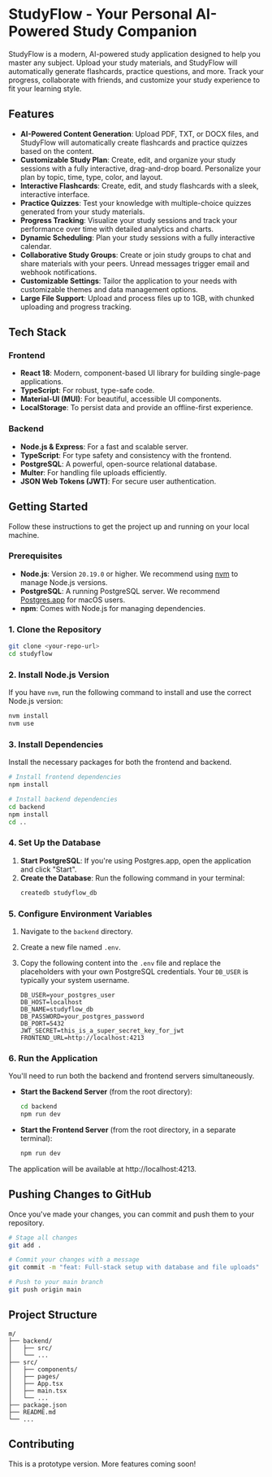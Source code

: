# StudyFlow - Your Personal AI-Powered Study Companion

StudyFlow is a modern, AI-powered study application designed to help you master any subject. Upload your study materials, and StudyFlow will automatically generate flashcards, practice questions, and more. Track your progress, collaborate with friends, and customize your study experience to fit your learning style.

## Features

- **AI-Powered Content Generation**: Upload PDF, TXT, or DOCX files, and StudyFlow will automatically create flashcards and practice quizzes based on the content.
- **Customizable Study Plan**: Create, edit, and organize your study sessions with a fully interactive, drag-and-drop board. Personalize your plan by topic, time, type, color, and layout.
- **Interactive Flashcards**: Create, edit, and study flashcards with a sleek, interactive interface.
- **Practice Quizzes**: Test your knowledge with multiple-choice quizzes generated from your study materials.
- **Progress Tracking**: Visualize your study sessions and track your performance over time with detailed analytics and charts.
- **Dynamic Scheduling**: Plan your study sessions with a fully interactive calendar.
- **Collaborative Study Groups**: Create or join study groups to chat and share materials with your peers. Unread messages trigger email and webhook notifications.
- **Customizable Settings**: Tailor the application to your needs with customizable themes and data management options.
- **Large File Support**: Upload and process files up to 1GB, with chunked uploading and progress tracking.

## Tech Stack

### Frontend

- **React 18**: Modern, component-based UI library for building single-page applications.
- **TypeScript**: For robust, type-safe code.
- **Material-UI (MUI)**: For beautiful, accessible UI components.
- **LocalStorage**: To persist data and provide an offline-first experience.

### Backend

- **Node.js & Express**: For a fast and scalable server.
- **TypeScript**: For type safety and consistency with the frontend.
- **PostgreSQL**: A powerful, open-source relational database.
- **Multer**: For handling file uploads efficiently.
- **JSON Web Tokens (JWT)**: For secure user authentication.

## Getting Started

Follow these instructions to get the project up and running on your local machine.

### Prerequisites

- **Node.js**: Version `20.19.0` or higher. We recommend using [nvm](https://github.com/nvm-sh/nvm) to manage Node.js versions.
- **PostgreSQL**: A running PostgreSQL server. We recommend [Postgres.app](https://postgresapp.com/) for macOS users.
- **npm**: Comes with Node.js for managing dependencies.

### 1. Clone the Repository

```bash
git clone <your-repo-url>
cd studyflow
```

### 2. Install Node.js Version

If you have `nvm`, run the following command to install and use the correct Node.js version:

```bash
nvm install
nvm use
```

### 3. Install Dependencies

Install the necessary packages for both the frontend and backend.

```bash
# Install frontend dependencies
npm install

# Install backend dependencies
cd backend
npm install
cd ..
```

### 4. Set Up the Database

1.  **Start PostgreSQL**: If you're using Postgres.app, open the application and click "Start".
2.  **Create the Database**: Run the following command in your terminal:
    ```bash
    createdb studyflow_db
    ```

### 5. Configure Environment Variables

1.  Navigate to the `backend` directory.
2.  Create a new file named `.env`.
3.  Copy the following content into the `.env` file and replace the placeholders with your own PostgreSQL credentials. Your `DB_USER` is typically your system username.

    ```env
    DB_USER=your_postgres_user
    DB_HOST=localhost
    DB_NAME=studyflow_db
    DB_PASSWORD=your_postgres_password
    DB_PORT=5432
    JWT_SECRET=this_is_a_super_secret_key_for_jwt
    FRONTEND_URL=http://localhost:4213
    ```

### 6. Run the Application

You'll need to run both the backend and frontend servers simultaneously.

- **Start the Backend Server** (from the root directory):
  ```bash
  cd backend
  npm run dev
  ```

- **Start the Frontend Server** (from the root directory, in a separate terminal):
  ```bash
  npm run dev
  ```

The application will be available at http://localhost:4213.

## Pushing Changes to GitHub

Once you've made your changes, you can commit and push them to your repository.

```bash
# Stage all changes
git add .

# Commit your changes with a message
git commit -m "feat: Full-stack setup with database and file uploads"

# Push to your main branch
git push origin main
```

## Project Structure

```
m/
├── backend/
│   ├── src/
│   └── ...
├── src/
│   ├── components/
│   ├── pages/
│   ├── App.tsx
│   ├── main.tsx
│   └── ...
├── package.json
├── README.md
└── ...
```

## Contributing

This is a prototype version. More features coming soon! 